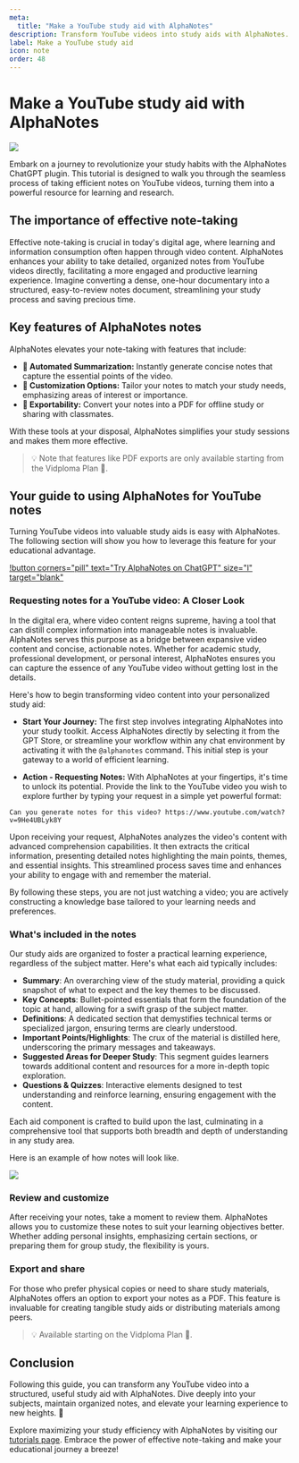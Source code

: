 ```yaml
---
meta:
  title: "Make a YouTube study aid with AlphaNotes"
description: Transform YouTube videos into study aids with AlphaNotes. Automated summaries, customizable notes, and easy PDF exports enhance your learning.
label: Make a YouTube study aid
icon: note
order: 48
---
```


# Make a YouTube study aid with AlphaNotes

![](../resources/notes-banner.png)

Embark on a journey to revolutionize your study habits with the AlphaNotes ChatGPT plugin. This tutorial is designed to walk you through the seamless process of taking efficient notes on YouTube videos, turning them into a powerful resource for learning and research.

## The importance of effective note-taking

Effective note-taking is crucial in today's digital age, where learning and information consumption often happen through video content. AlphaNotes enhances your ability to take detailed, organized notes from YouTube videos directly, facilitating a more engaged and productive learning experience. Imagine converting a dense, one-hour documentary into a structured, easy-to-review notes document, streamlining your study process and saving precious time.

## Key features of AlphaNotes notes

AlphaNotes elevates your note-taking with features that include:

- **📌 Automated Summarization:** Instantly generate concise notes that capture the essential points of the video.
- **📌 Customization Options:** Tailor your notes to match your study needs, emphasizing areas of interest or importance.
- **📌 Exportability:** Convert your notes into a PDF for offline study or sharing with classmates.

With these tools at your disposal, AlphaNotes simplifies your study sessions and makes them more effective.

> 💡 Note that features like PDF exports are only available starting from the Vidploma Plan 🎥.

## Your guide to using AlphaNotes for YouTube notes

Turning YouTube videos into valuable study aids is easy with AlphaNotes. The following section will show you how to leverage this feature for your educational advantage.

[!button corners="pill" text="Try AlphaNotes on ChatGPT" size="l" target="blank"](https://chat.openai.com/g/g-ZdfrSRAyo-alphanotes-gpt)

### Requesting notes for a YouTube video: A Closer Look

In the digital era, where video content reigns supreme, having a tool that can distill complex information into manageable notes is invaluable. AlphaNotes serves this purpose as a bridge between expansive video content and concise, actionable notes. Whether for academic study, professional development, or personal interest, AlphaNotes ensures you can capture the essence of any YouTube video without getting lost in the details.

Here's how to begin transforming video content into your personalized study aid:

- **Start Your Journey:** The first step involves integrating AlphaNotes into your study toolkit. Access AlphaNotes directly by selecting it from the GPT Store, or streamline your workflow within any chat environment by activating it with the `@alphanotes` command. This initial step is your gateway to a world of efficient learning.

- **Action - Requesting Notes:** With AlphaNotes at your fingertips, it's time to unlock its potential. Provide the link to the YouTube video you wish to explore further by typing your request in a simple yet powerful format:

```
Can you generate notes for this video? https://www.youtube.com/watch?v=9He4UBLyk8Y
```

Upon receiving your request, AlphaNotes analyzes the video's content with advanced comprehension capabilities. It then extracts the critical information, presenting detailed notes highlighting the main points, themes, and essential insights. This streamlined process saves time and enhances your ability to engage with and remember the material.

By following these steps, you are not just watching a video; you are actively constructing a knowledge base tailored to your learning needs and preferences.

### What's included in the notes

Our study aids are organized to foster a practical learning experience, regardless of the subject matter. Here's what each aid typically includes:

- **Summary**: An overarching view of the study material, providing a quick snapshot of what to expect and the key themes to be discussed.
- **Key Concepts**: Bullet-pointed essentials that form the foundation of the topic at hand, allowing for a swift grasp of the subject matter.
- **Definitions**: A dedicated section that demystifies technical terms or specialized jargon, ensuring terms are clearly understood.
- **Important Points/Highlights**: The crux of the material is distilled here, underscoring the primary messages and takeaways.
- **Suggested Areas for Deeper Study**: This segment guides learners towards additional content and resources for a more in-depth topic exploration.
- **Questions & Quizzes**: Interactive elements designed to test understanding and reinforce learning, ensuring engagement with the content.

Each aid component is crafted to build upon the last, culminating in a comprehensive tool that supports both breadth and depth of understanding in any study area.

Here is an example of how notes will look like.

![](../resources/video-notes.png)

### Review and customize

After receiving your notes, take a moment to review them. AlphaNotes allows you to customize these notes to suit your learning objectives better. Whether adding personal insights, emphasizing certain sections, or preparing them for group study, the flexibility is yours.

### Export and share

For those who prefer physical copies or need to share study materials, AlphaNotes offers an option to export your notes as a PDF. This feature is invaluable for creating tangible study aids or distributing materials among peers.

> 💡 Available starting on the Vidploma Plan 🎥.

## Conclusion

Following this guide, you can transform any YouTube video into a structured, useful study aid with AlphaNotes. Dive deeply into your subjects, maintain organized notes, and elevate your learning experience to new heights. 🚀

Explore maximizing your study efficiency with AlphaNotes by visiting our [tutorials page](https://www.alphanotes.one/tutorials). Embrace the power of effective note-taking and make your educational journey a breeze!
